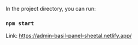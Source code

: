 
In the project directory, you can run:
### `npm start`
Link: https://admin-basil-panel-sheetal.netlify.app/


